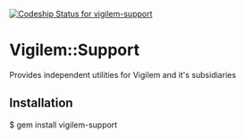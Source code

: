 [![Codeship Status for vigilem-support](https://codeship.com/projects/a31421a0-a511-0132-df23-72e52541da30/status?branch=master)](https://codeship.com/projects/66597)


# Vigilem::Support
  Provides independent utilities for Vigilem and it's subsidiaries 
  
## Installation
  $ gem install vigilem-support
  
